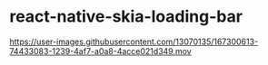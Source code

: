 # react-native-skia-loading-bar

https://user-images.githubusercontent.com/13070135/167300613-74433083-1239-4af7-a0a8-4acce021d349.mov
